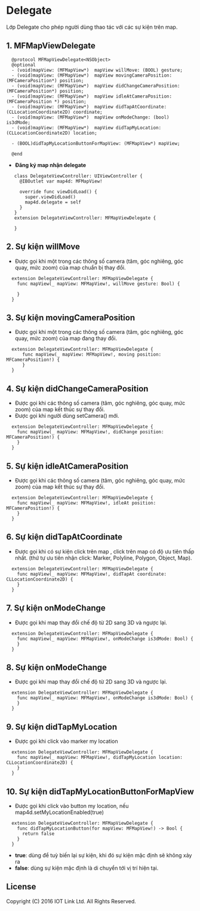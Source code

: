 # Delegate
Lớp Delegate cho phép người dùng thao tác với các sự kiện trên map.

## 1. MFMapViewDelegate

```switf
  @protocol MFMapViewDelegate<NSObject>
  @optional
  - (void)mapView: (MFMapView*)  mapView willMove: (BOOL) gesture;
  - (void)mapView: (MFMapView*)  mapView movingCameraPosition: (MFCameraPosition*) position;
  - (void)mapView: (MFMapView*)  mapView didChangeCameraPosition:(MFCameraPosition*) position;
  - (void)mapView: (MFMapView*)  mapView idleAtCameraPosition: (MFCameraPosition *) position;
  - (void)mapView: (MFMapView*)  mapView didTapAtCoordinate: (CLLocationCoordinate2D) coordinate;
  - (void)mapView: (MFMapView*)  mapView onModeChange: (bool) is3dMode;
  - (void)mapView: (MFMapView*)  mapView didTapMyLocation: (CLLocationCoordinate2D) location;

  - (BOOL)didTapMyLocationButtonForMapView: (MFMapView*) mapView;

  @end
```

- **Đăng ký map nhận delegate**

 ```switf
    class DelegateViewController: UIViewController {
      @IBOutlet var map4d: MFMapView!

      override func viewDidLoad() {
        super.viewDidLoad()
        map4d.delegate = self
      }
    }
    extension DelegateViewController: MFMapViewDelegate {

    }
 ```


## 2. Sự kiện willMove
  - Được gọi khi một trong các thông số camera (tâm, góc nghiêng, góc quay, mức zoom) của map chuẩn bị thay đổi.

  ```switf
    extension DelegateViewController: MFMapViewDelegate {
      func mapView(_ mapView: MFMapView!, willMove gesture: Bool) {

      }
    }
  ```

## 3. Sự kiện movingCameraPosition
  - Được gọi khi một trong các thông số camera (tâm, góc nghiêng, góc quay, mức zoom) của map đang thay đổi.

  ```switf
    extension DelegateViewController: MFMapViewDelegate {
        func mapView(_ mapView: MFMapView!, moving position: MFCameraPosition!) {
        }
    }
  ```

## 4. Sự kiện didChangeCameraPosition
  - Được gọi khi các thông số camera (tâm, góc nghiêng, góc quay, mức zoom) của map kết thúc sự thay đổi.
  - Được gọi khi người dùng setCamera() mới.
  ```switf
    extension DelegateViewController: MFMapViewDelegate {
      func mapView(_ mapView: MFMapView!, didChange position: MFCameraPosition!) {
      }
    }
  ```

## 5. Sự kiện idleAtCameraPosition
  - Được gọi khi các thông số camera (tâm, góc nghiêng, góc quay, mức zoom) của map kết thúc sự thay đổi.

  ```switf
    extension DelegateViewController: MFMapViewDelegate {
      func mapView(_ mapView: MFMapView!, idleAt position: MFCameraPosition!) {
      }
    }
  ```

## 6. Sự kiện didTapAtCoordinate
  - Được gọi khi có sự kiện click trên map , click trên map có độ ưu tiên thấp nhất. (thứ tự ưu tiên nhận click: Marker, Polyline, Polygon, Object, Map).

  ```switf
    extension DelegateViewController: MFMapViewDelegate {
      func mapView(_ mapView: MFMapView!, didTapAt coordinate: CLLocationCoordinate2D) {
      }
    }
  ```

## 7. Sự kiện onModeChange
  - Được gọi khi map thay đổi chế độ từ 2D sang 3D và ngược lại.

  ```switf
    extension DelegateViewController: MFMapViewDelegate {
      func mapView(_ mapView: MFMapView!, onModeChange is3dMode: Bool) {
      }
    }
  ```

## 8. Sự kiện onModeChange
  - Được gọi khi map thay đổi chế độ từ 2D sang 3D và ngược lại.

  ```switf
    extension DelegateViewController: MFMapViewDelegate {
      func mapView(_ mapView: MFMapView!, onModeChange is3dMode: Bool) {
      }
    }
  ```

## 9. Sự kiện didTapMyLocation
  - Được gọi khi click vào marker my location

  ```switf
    extension DelegateViewController: MFMapViewDelegate {
      func mapView(_ mapView: MFMapView!, didTapMyLocation location: CLLocationCoordinate2D) {
      }
    }
  ```

## 10. Sự kiện didTapMyLocationButtonForMapView
  - Được gọi khi click vào button my location, nếu map4d.setMyLocationEnabled(true)

  ```switf
    extension DelegateViewController: MFMapViewDelegate {
      func didTapMyLocationButton(for mapView: MFMapView!) -> Bool {
        return false
      }
    }
  ```

  - **true**: dùng để tuỳ biến lại sự kiện, khi đó sự kiện mặc định sẽ không xảy ra
  - **false**: dùng sự kiện mặc định là di chuyển tới vị trí hiện tại.


License
-------

Copyright (C) 2016 IOT Link Ltd. All Rights Reserved.
